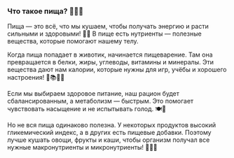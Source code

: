 ### Что такое пища? 🍎🥦🍞

Пища — это всё, что мы кушаем, чтобы получать энергию и расти сильными и здоровыми! 💪😊 В пище есть нутриенты — полезные вещества, которые помогают нашему телу.

Когда пища попадает в животик, начинается пищеварение. Там она превращается в белки, жиры, углеводы, витамины и минералы. Эти вещества дают нам калории, которые нужны для игр, учёбы и хорошего настроения! 🎨📚🏃‍♂️

Если мы выбираем здоровое питание, наш рацион будет сбалансированным, а метаболизм — быстрым. Это помогает чувствовать насыщение и не испытывать голод. 🍽️🤗

Но не вся пища одинаково полезна. У некоторых продуктов высокий гликемический индекс, а в других есть пищевые добавки. Поэтому лучше кушать овощи, фрукты и каши, чтобы организм получал все нужные макронутриенты и микронутриенты! 🥕🍏🍚